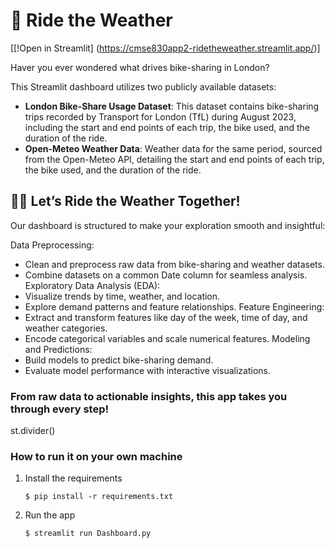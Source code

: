 # 🎈 Ride the Weather 

[[!Open in Streamlit] (https://cmse830app2-ridetheweather.streamlit.app/)]

Haver you ever wondered what drives bike-sharing in London? 

This Streamlit dashboard utilizes two publicly available datasets:

- **London Bike-Share Usage Dataset**: This dataset contains bike-sharing trips recorded by Transport for London (TfL) during August 2023, including the start and end points of each trip, the bike used, and the duration of the ride.
- **Open-Meteo Weather Data**: Weather data for the same period, sourced from the Open-Meteo API, detailing the start and end points of each trip, the bike used, and the duration of the ride.

## 🚴‍♂️ Let’s Ride the Weather Together!
Our dashboard is structured to make your exploration smooth and insightful:

Data Preprocessing:
- Clean and preprocess raw data from bike-sharing and weather datasets.
- Combine datasets on a common Date column for seamless analysis.
Exploratory Data Analysis (EDA):
- Visualize trends by time, weather, and location.
- Explore demand patterns and feature relationships.
Feature Engineering:
- Extract and transform features like day of the week, time of day, and weather categories.
- Encode categorical variables and scale numerical features.
Modeling and Predictions:
- Build models to predict bike-sharing demand.
- Evaluate model performance with interactive visualizations.

### From raw data to actionable insights, this app takes you through every step!

st.divider()

### How to run it on your own machine

1. Install the requirements

   ```
   $ pip install -r requirements.txt
   ```

2. Run the app

   ```
   $ streamlit run Dashboard.py
   ```

